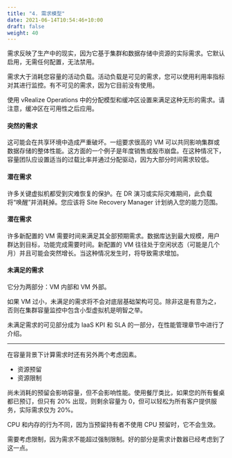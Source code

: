 ```yaml
---
title: "4. 需求模型"
date: 2021-06-14T10:54:46+10:00
draft: false
weight: 40
---
```


需求反映了生产中的现实，因为它基于集群和数据存储中资源的实际需求。它默认启用，无需任何配置，无法禁用。

需求大于消耗您容量的活动负载。活动负载是可见的需求，您可以使用利用率指标对其进行监控。有不可见的需求，因为它目前没有使用。

使用 vRealize Operations 中的分配模型和缓冲区设置来满足这种无形的需求。请注意，缓冲区在可用性之后应用。

#### 突然的需求

这可能会在共享环境中造成严重破坏。一组要求很高的 VM 可以共同影响集群或数据存储的整体性能。这方面的一个例子是年度销售或股市崩盘。在这种情况下，容量团队应设置适当的过载比率并通过分配驱动，因为大部分时间需求较低。

#### 潜在需求

许多关键虚拟机都受到灾难恢复的保护。在 DR 演习或实际灾难期间，此负载将“唤醒”并消耗掉。您应该将 Site Recovery Manager 计划纳入您的能力范围。

#### 潜在需求

许多新配置的 VM 需要时间来满足其全部预期需求。数据库达到最大规模，用户群达到目标，功能完成需要时间。新配置的 VM 往往处于空闲状态（可能是几个月）并且可能会突然增长。当这种情况发生时，将导致需求增加。

#### 未满足的需求

它分为两部分：VM 内部和 VM 外部。

如果 VM 过小，未满足的需求将不会对底层基础架构可见。除非这是有意为之，否则在集群容量监控中包含小型虚拟机是明智之举。

未满足需求的可见部分成为 IaaS KPI 和 SLA 的一部分，在性能管理章节中进行了介绍。

------

在容量背景下计算需求时还有另外两个考虑因素。

- 资源预留
- 资源限制

尚未消耗的预留会影响容量，但不会影响性能。使用餐厅类比，如果您的所有餐桌都已预订，但只有 20% 出现，则剩余容量为 0，但可以轻松为所有客户提供服务，实际需求仅为 20%。

CPU 和内存的行为不同，因为当预留持有者不使用 CPU 预留时，它不会生效。

需要考虑限制，因为需求不能超过强制限制。好的部分是需求计数器已经考虑到了这一点。
